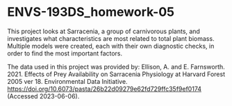 # ENVS-193DS_homework-05

This project looks at Sarracenia, a group of carnivorous plants, and investigates what characteristics are most related to total plant biomass. Multiple models were created, each with their own diagnostic checks, in order to find the most important factors.

The data used in this project was provided by:
Ellison, A. and E. Farnsworth. 2021. Effects of Prey Availability on Sarracenia Physiology at Harvard Forest 2005 ver 18. Environmental Data Initiative. https://doi.org/10.6073/pasta/26b22d09279e62fd729ffc35f9ef0174 (Accessed 2023-06-06).

